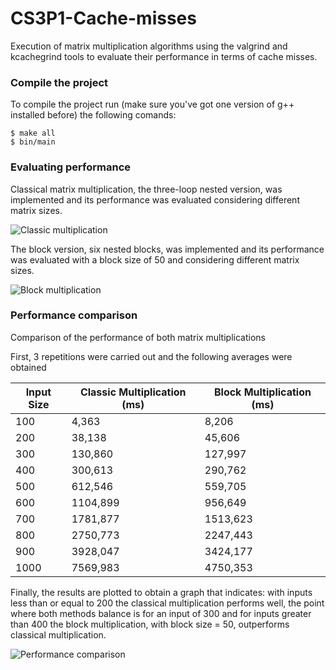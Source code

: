 # CS3P1-Cache-misses
Execution of matrix multiplication algorithms using the valgrind and kcachegrind tools to evaluate their performance in terms of cache misses.

### Compile the project

To compile the project run (make sure you've got one version of g++ installed before) the following comands:

```
$ make all
$ bin/main
```

### Evaluating performance

Classical matrix multiplication, the three-loop nested version, was implemented and its performance was evaluated considering different matrix sizes.

![Classic multiplication](https://i.ibb.co/HPd9RwK/Screenshot-20230322-140135.png)

The block version, six nested blocks, was implemented and its performance was evaluated with a block size of 50 and considering different matrix sizes.

![Block multiplication](https://i.ibb.co/CmbMmnn/Screenshot-20230322-191822.png)

### Performance comparison

Comparison of the performance of both matrix multiplications

First, 3 repetitions were carried out and the following averages were obtained

| Input Size | Classic Multiplication (ms) | Block Multiplication (ms) |
| --- | --- | --- |
| 100 | 4,363 | 8,206 |
| 200 | 38,138 | 45,606 |
| 300 | 130,860 | 127,997 |
| 400 | 300,613 | 290,762 |
| 500 | 612,546 | 559,705 |
| 600 | 1104,899 | 956,649 |
| 700 | 1781,877 | 1513,623 |
| 800 | 2750,773 | 2247,443 |
| 900 | 3928,047 | 3424,177 |
| 1000 | 7569,983 | 4750,353 | |

Finally, the results are plotted to obtain a graph that indicates: with inputs less than or equal to 200 the classical multiplication performs well, the point where both methods balance is for an input of 300 and for inputs greater than 400 the block multiplication, with block size = 50, outperforms classical multiplication. 

![Performance comparison](https://i.ibb.co/NWq57k9/Performance-Comparison.png)
